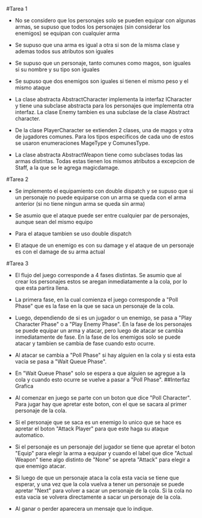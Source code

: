 #Tarea 1
- No se considero que los personajes solo se pueden equipar con algunas armas, se supuso que todos los personajes (sin considerar los enemigos) se equipan con cualquier arma
- Se supuso que una arma es igual a otra si son de la misma clase y ademas todos sus atributos son iguales
- Se supuso que un personaje, tanto comunes como magos, son iguales si su nombre y su tipo son iguales
- Se supuso que dos enemigos son iguales si tienen el mismo peso y el mismo ataque

- La clase abstracta AbstractCharacter implementa la interfaz ICharacter y tiene una subclase abstracta para los personajes que implementa otra interfaz. La clase Enemy tambien es una subclase de la clase Abstract character.
- De la clase PlayerCharacter se extienden 2 clases, una de magos y otra de jugadores comunes. Para los tipos especificos de cada uno de estos se usaron enumeraciones MageType y ComunesType.
- La clase abstracta AbstractWeapon tiene como subclases todas las armas distintas. Todas estas tienen los mismos atributos a excepcion de Staff, a la que se le agrega magicdamage.

#Tarea 2
- Se implemento el equipamiento con double dispatch y se supuso que si un personaje no puede equiparse con un arma se queda con el arma anterior (si no tiene ningun arma se queda sin arma)

- Se asumio que el ataque puede ser entre cualquier par de personajes, aunque sean del mismo equipo
- Para el ataque tambien se uso double dispatch
- El ataque de un enemigo es con su damage y el ataque de un personaje es con el damage de su arma actual

#Tarea 3
- El flujo del juego corresponde a 4 fases distintas. Se asumio que al crear los personajes estos se aregan inmediatamente a la cola, por lo que esta partira llena. 
- La primera fase, en la cual comienza el juego corresponde a "Poll Phase" que es la fase en la que se saca un personaje de la cola.
- Luego, dependiendo de si es un jugador o un enemigo, se pasa a "Play Character Phase" o a "Play Enemy Phase". En la fase de los personajes se puede equipar un arma y atacar, pero luego de atacar se cambia inmediatamente de fase. En la fase de los enemigos solo se puede atacar y tambien se cambia de fase cuando esto ocurre.
- Al atacar se cambia a "Poll Phase" si hay alguien en la cola y si esta esta vacia se pasa a "Wait Queue Phase".
- En "Wait Queue Phase" solo se espera a que alguien se agregue a la cola y cuando esto ocurre se vuelve a pasar a "Poll Phase".
##Interfaz Grafica

- Al comenzar en juego se parte con un boton que dice "Poll Character". Para jugar hay que apretar este boton, con el que se sacara al primer personaje de la cola.
- Si el personaje que se saca es un enemigo lo unico que se hace es apretar el boton "Attack Player" para que este haga su ataque automatico.
- Si el personaje es un personaje del jugador se tiene que apretar el boton "Equip" para elegir la arma a equipar y cuando el label que dice "Actual Weapon" tiene algo distinto de "None" se apreta "Attack" para elegir a que enemigo atacar.
- Si luego de que un personaje ataca la cola esta vacia se tiene que esperar, y una vez que la cola vuelva a tener un personaje se puede apretar "Next" para volver a sacar un personaje de la cola. Si la cola no esta vacia se volvera directamente a sacar un personaje de la cola.
- Al ganar o perder aparecera un mensaje que lo indique.
